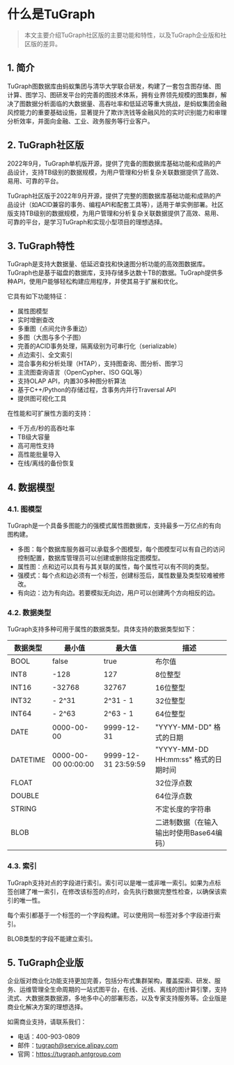 # 什么是TuGraph

> 本文主要介绍TuGraph社区版的主要功能和特性，以及TuGraph企业版和社区版的差异。

## 1. 简介

TuGraph图数据库由蚂蚁集团与清华大学联合研发，构建了一套包含图存储、图计算、图学习、图研发平台的完善的图技术体系，拥有业界领先规模的图集群，解决了图数据分析面临的大数据量、高吞吐率和低延迟等重大挑战，是蚂蚁集团金融风控能力的重要基础设施，显著提升了欺诈洗钱等金融风险的实时识别能力和审理分析效率，并面向金融、工业、政务服务等行业客户。

## 2. TuGraph社区版

2022年9月，TuGraph单机版开源，提供了完备的图数据库基础功能和成熟的产品设计，支持TB级别的数据规模，为用户管理和分析复杂关联数据提供了高效、易用、可靠的平台。

TuGraph社区版于2022年9月开源，提供了完整的图数据库基础功能和成熟的产品设计（如ACID兼容的事务、编程API和配套工具等），适用于单实例部署。社区版支持TB级别的数据规模，为用户管理和分析复杂关联数据提供了高效、易用、可靠的平台，是学习TuGraph和实现小型项目的理想选择。

## 3. TuGraph特性

TuGraph是支持大数据量、低延迟查找和快速图分析功能的高效图数据库。TuGraph也是基于磁盘的数据库，支持存储多达数十TB的数据。TuGraph提供多种API，使用户能够轻松构建应用程序，并使其易于扩展和优化。

它具有如下功能特征：

- 属性图模型
- 实时增删查改
- 多重图（点间允许多重边）
- 多图（大图与多个子图）
- 完善的ACID事务处理，隔离级别为可串行化（serializable）
- 点边索引、全文索引
- 混合事务和分析处理（HTAP），支持图查询、图分析、图学习
- 主流图查询语言（OpenCypher、ISO GQL等）
- 支持OLAP API，内置30多种图分析算法
- 基于C++/Python的存储过程，含事务内并行Traversal API
- 提供图可视化工具

在性能和可扩展性方面的支持：

- 千万点/秒的高吞吐率
- TB级大容量
- 高可用性支持
- 高性能批量导入
- 在线/离线的备份恢复

## 4. 数据模型

### 4.1. 图模型

TuGraph是一个具备多图能力的强模式属性图数据库，支持最多一万亿点的有向图构建。

- 多图：每个数据库服务器可以承载多个图模型，每个图模型可以有自己的访问控制配置，数据库管理员可以创建或删除指定图模型。
- 属性图：点和边可以具有与其关联的属性，每个属性可以有不同的类型。
- 强模式：每个点和边必须有一个标签，创建标签后，属性数量及类型较难被修改。
- 有向边：边为有向边。若要模拟无向边，用户可以创建两个方向相反的边。

### 4.2. 数据类型

TuGraph支持多种可用于属性的数据类型。具体支持的数据类型如下：

| **数据类型** | **最小值**             | **最大值**             | **描述**                        |
|----------|---------------------|---------------------|-------------------------------|
| BOOL     | false               | true                | 布尔值                           |
| INT8     | -128                | 127                 | 8位整型                          |
| INT16    | -32768              | 32767               | 16位整型                         |
| INT32    | - 2^31              | 2^31 - 1            | 32位整型                         |
| INT64    | - 2^63              | 2^63 - 1            | 64位整型                         |
| DATE     | 0000-00-00          | 9999-12-31          | "YYYY-MM-DD" 格式的日期            |
| DATETIME | 0000-00-00 00:00:00 | 9999-12-31 23:59:59 | "YYYY-MM-DD HH:mm:ss" 格式的日期时间 |
| FLOAT    |                     |                     | 32位浮点数                        |
| DOUBLE   |                     |                     | 64位浮点数                        |
| STRING   |                     |                     | 不定长度的字符串                      |
| BLOB     |                     |                     | 二进制数据（在输入输出时使用Base64编码）       |

### 4.3. 索引

TuGraph支持对点的字段进行索引。索引可以是唯一或非唯一索引。如果为点标签创建了唯一索引，在修改该标签的点时，会先执行数据完整性检查，以确保该索引的唯一性。

每个索引都基于一个标签的一个字段构建。可以使用同一标签对多个字段进行索引。

BLOB类型的字段不能建立索引。

## 5. TuGraph企业版

企业版对商业化功能支持更加完善，包括分布式集群架构，覆盖探索、研发、服务、运维管理全生命周期的一站式图平台，在线、近线、离线的图计算引擎，支持流式、大数据类数据源，多地多中心的部署形态，以及专家支持服务等。企业版是商业化解决方案的理想选择。

如需商业支持，请联系我们：

- 电话：400-903-0809
- 邮件：tugraph@service.alipay.com
- 官网：https://tugraph.antgroup.com